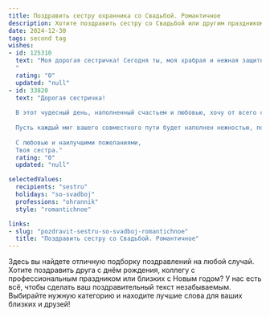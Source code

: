 ```yaml
---
title: Поздравить сестру охранника со Свадьбой. Романтичное
description: Хотите поздравить сестру со Свадьбой или другим праздником? Наш ИИ создаст незабываемое поздравление, а вы обязательно выделитесь среди других.  
date: 2024-12-30
tags: second tag
wishes:
- id: 125310
  text: "Моя дорогая сестричка! Сегодня ты, моя храбрая и нежная защитница,  отправляешься в самое прекрасное из всех приключений – в совместную жизнь с любимым человеком. Пусть ваш путь будет полон любви, взаимного уважения и нежности, а ваш союз будет таким же крепким и надёжным, как и ты сама.  Желаю вам бесконечного счастья, ярких моментов и  теплоты семейного очага, который вы вместе создадите.  Счастья вам, мои дорогие!
  "
  rating: "0"
  updated: "null"
- id: 33820
  text: "Дорогая сестричка!
  
  В этот чудесный день, наполненный счастьем и любовью, хочу от всего сердца поздравить тебя с самим важным событием в твоей жизни — с днем свадьбы! Ты нашла свою вторую половинку, того, кто будет защищать и оберегать тебя так же, как ты защищала нас в жизни.
  
  Пусть каждый миг вашего совместного пути будет наполнен нежностью, пониманием и гармонией. Желаю, чтобы ваша любовь была крепкой, как надёжный щит, и светлой, как звезды на ночном небе. Пусть в вашем доме всегда царят радость, смех и мир, а трудности обходят стороной.
  
  С любовью и наилучшими пожеланиями,
  Твоя сестра."
  rating: "0"
  updated: "null"

selectedValues:
  recipients: "sestru"
  holidays: "so-svadboj"
  professions: "ohrannik"
  style: "romantichnoe"

links:
- slug: "pozdravit-sestru-so-svadboj-romantichnoe"
  title: "Поздравить сестру со Свадьбой. Романтичное"
---
```


Здесь вы найдете отличную подборку поздравлений на любой случай.
Хотите поздравить друга с днём рождения, коллегу с профессиональным праздником или близких с Новым годом? У нас есть всё, чтобы сделать ваш поздравительный текст незабываемым. Выбирайте нужную категорию и находите лучшие слова для ваших близких и друзей!
